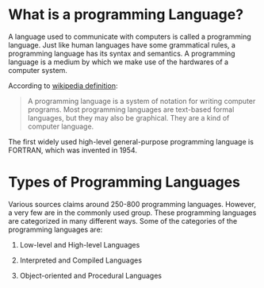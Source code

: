 # What is a programming Language?

A language used to communicate with computers is called a programming language. Just like human languages have some grammatical rules, a programming language has its syntax and semantics. A programming language is a medium by which we make use of the hardwares of a computer system.

According to [wikipedia definition](https://en.wikipedia.org/wiki/Programming_language):
> A programming language is a system of notation for writing computer programs. Most programming languages are text-based formal languages, but they may also be graphical. They are a kind of computer language.

The first widely used high-level general-purpose programming language is FORTRAN, which was invented in 1954.


# Types of Programming Languages
Various sources claims around 250-800 programming languages. However, a very few are in the commonly used group. These programming languages are categorized in many different ways. Some of the categories of the programming languages are:

1. Low-level and High-level Languages

2. Interpreted and Compiled Languages

3. Object-oriented and Procedural Languages



